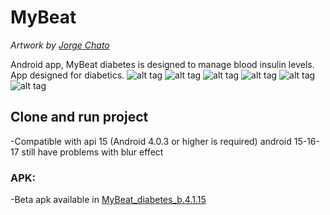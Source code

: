 MyBeat
======
_Artwork by [Jorge Chato](https://github.com/orggue)_

Android app, MyBeat diabetes is designed to manage blood insulin levels. App designed for diabetics.
![alt tag](https://raw.githubusercontent.com/orggue/MyBeat/master/01.png)
![alt tag](https://raw.githubusercontent.com/orggue/MyBeat/master/02.png)
![alt tag](https://raw.githubusercontent.com/orggue/MyBeat/master/03.png)
![alt tag](https://raw.githubusercontent.com/orggue/MyBeat/master/04.png)
![alt tag](https://raw.githubusercontent.com/orggue/MyBeat/master/05.png)
![alt tag](https://raw.githubusercontent.com/orggue/MyBeat/master/06.png)


## Clone and run project

-Compatible with api 15 (Android 4.0.3 or higher is required) android 15-16-17 still have problems with blur effect

### APK:

-Beta apk available in [MyBeat_diabetes_b.4.1.15](https://betas.to/rr68PxzR)
